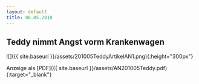 ```yaml
---
layout: default
title: 08.05.2010
---
```


## Teddy nimmt Angst vorm Krankenwagen

![]({{ site.baseurl }}/assets/201005TeddyArtikelAN1.png){:height="300px"}

Anzeige als [PDF]({{ site.baseurl }}/assets/AN201005Teddy.pdf){:target="_blank"}
